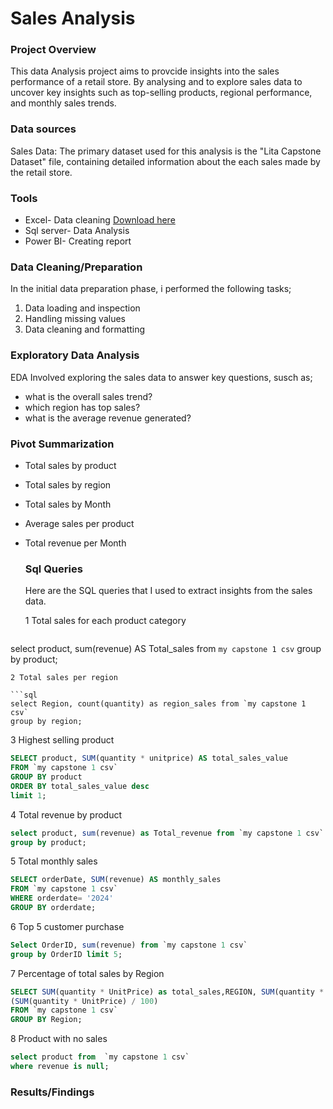 # Sales Analysis

### Project Overview 
This data Analysis project aims to provcide insights into the sales performance of a retail store. By analysing and to explore sales data to uncover key insights such as top-selling products, regional performance, and monthly sales trends.

### Data sources

Sales Data: The primary dataset used for this analysis is the "Lita Capstone Dataset" file, containing detailed information about the each sales made by the retail store.

### Tools 

- Excel- Data cleaning [Download here](https://microsoft.com)
- Sql server- Data Analysis
- Power BI- Creating report

### Data Cleaning/Preparation 

In the initial data preparation phase, i performed the following tasks;
1. Data loading and inspection
2. Handling missing values
3. Data cleaning and  formatting 

### Exploratory Data Analysis 

EDA Involved exploring the sales data to answer key questions, susch as; 

- what is the overall sales trend?
- which region has top sales?
- what is the average revenue generated?

### Pivot Summarization 
- Total sales by product
- Total sales by region
- Total sales by Month
- Average sales per product
- Total revenue per Month 

  ### Sql Queries
  Here are the SQL queries that I used to extract insights from the sales data.
  
  1 Total sales for each product category
  
  ```sql
select product, sum(revenue) AS Total_sales from  `my capstone 1 csv`
group by product;
```
2 Total sales per region

```sql
select Region, count(quantity) as region_sales from `my capstone 1 csv`
group by region;
```

3 Highest selling product

```sql
SELECT product, SUM(quantity * unitprice) AS total_sales_value
FROM `my capstone 1 csv`
GROUP BY product
ORDER BY total_sales_value desc
limit 1;
```
4 Total revenue by product 

```sql 
select product, sum(revenue) as Total_revenue from `my capstone 1 csv`
group by product;
```
5     Total monthly sales 

```sql
SELECT orderDate, SUM(revenue) AS monthly_sales
FROM `my capstone 1 csv`
WHERE orderdate= '2024'
GROUP BY orderdate;
```
6 Top 5 customer purchase 

```sql
Select OrderID, sum(revenue) from `my capstone 1 csv`
group by OrderID limit 5;
```
7 Percentage of total sales by Region 

```sql 
SELECT SUM(quantity * UnitPrice) as total_sales,REGION, SUM(quantity * UnitPrice) AS RS,
(SUM(quantity * UnitPrice) / 100)
FROM `my capstone 1 csv`
GROUP BY Region;
```
8 Product with no sales 

```sql
select product from  `my capstone 1 csv`
where revenue is null;
```


### Results/Findings 


